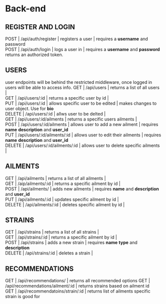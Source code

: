 # Back-end


## REGISTER AND LOGIN
POST | /api/auth/register | registers a user     | requires a __username__ and password  
POST | /api/auth/login    | logs a user in       | requires a __username__ and __password__ returns an authorized token.  

## USERS
user endpoints will be behind the restricted middleware, once logged in users will be able to access info.
GET         | /api/users                     | returns a list of all users                  |  
GET         | /api/users/:id                 | returns a specific user by id                |  
PUT         | /api/users/:id                 | allows specific user to be edited            | makes changes to user object. Use for __bio__   
DELETE      | /api/users/:id                 | allws user to be delted                      |   
GET         | /api/users/:id/ailments        | returns a specific users ailments            |  
POST        | /api/users/:id/ailments        | allows user to add a new ailment             | requires __name__  __description__ and __user_id__  
PUT         | /api/users/:id/ailments/:id    | allows user to edit their ailments           | requires __name__  __description__ and __user_id__  
DELETE      | /api/users/:id/ailments/:id    | allows user to delete specific ailments      |  


## AILMENTS
GET    | /api/ailments     | returns a list of all ailments    |  
GET    | /aip/ailments/:id | returns a specific ailment by id  |  
POST   | /api/ailments/    | adds new ailments                 | requires __name__ and __description__ and __user_id__  
PUT    | /api/ailments/:id | updates specific ailment by id    |  
DELETE | /api/ailments/:id | deletes specific ailment by id    |     

## STRAINS
GET    | /api/strains       | returns a list of all strains     |  
GET    | /api/strains/:id   | returns a specific ailment by id  |  
POST   | /api/strains       | adds a new strain                 | requires __name__ __type__ and __description__  
DELETE | /api/strains/:id   | deletes a strain                  |  

## RECOMMENDATIONS
GET | /api/recommendations/                  | returns all recommended options
GET | /api/recommendations/ailment/:id       | returns strains based on ailment id  
GET | /api/recommendatoins/strain/:id        | returns list of ailments specific strain is good for
